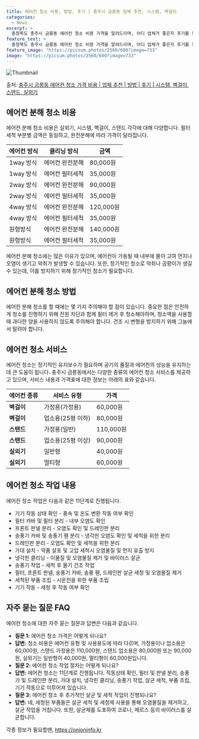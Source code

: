 ```yaml
---
title: 에어컨 청소 비용, 방법, 후기 | 충주시 금릉동 업체 추천, 시스템, 벽걸이
categories:
  - News
excerpt: >
  충청북도 충주시 금릉동 에어컨 청소 비용 가격을 알려드리며, 어디 업체가 좋은지 후기를 통해 알아보겠습니다. 현재 글에서는 시스템, 벽걸이, 스탠드, 실외기 각각에 대해 청소 비용이 나와 있으니 참고하시면 되겠습니다. 에어컨 분해 청소 방법 보기 👈 클릭셀프 에어컨 청소 방법 보기👈 클릭충주시 금릉동 에어컨 청소 비용시스템에어컨 방식클리닝방식금액1way 방식에어컨 완전분해80,000원1way 방식에어컨 필터세척35,000원2way 방식에어컨 완전분해90,000원2way 방식에어컨 필터세척35,000원4way 방식에어컨 완전분해120,000원4way 방식에어컨 필터세척35,000원원형방식에어컨 완전분해140,000원원형방식에어컨 필터세척35,000원에어컨 청소 견적 샘플 보기 👈 클릭에어컨 냄새의 원인에어..
feature_text: >
  충청북도 충주시 금릉동 에어컨 청소 비용 가격을 알려드리며, 어디 업체가 좋은지 후기를 통해 알아보겠습니다. 현재 글에서는 시스템, 벽걸이, 스탠드, 실외기 각각에 대해 청소 비용이 나와 있으니 참고하시면 되겠습니다. 에어컨 분해 청소 방법 보기 👈 클릭셀프 에어컨 청소 방법 보기👈 클릭충주시 금릉동 에어컨 청소 비용시스템에어컨 방식클리닝방식금액1way 방식에어컨 완전분해80,000원1way 방식에어컨 필터세척35,000원2way 방식에어컨 완전분해90,000원2way 방식에어컨 필터세척35,000원4way 방식에어컨 완전분해120,000원4way 방식에어컨 필터세척35,000원원형방식에어컨 완전분해140,000원원형방식에어컨 필터세척35,000원에어컨 청소 견적 샘플 보기 👈 클릭에어컨 냄새의 원인에어..
feature_image: "https://picsum.photos/2560/600?image=733"
image: "https://picsum.photos/2560/600?image=733"
---
```


![Thumbnail](https://img1.daumcdn.net/thumb/R800x0/?scode=mtistory2&fname=https%3A%2F%2Fblog.kakaocdn.net%2Fdn%2F4hq4T%2FbtsHznGAAlH%2FAf0sWfjvVKDA7w3I63KkO0%2Fimg.webp)

<p>출처: <a href="https://onioninfo.kr/entry/%EC%B6%A9%EC%A3%BC%EC%8B%9C-%EA%B8%88%EB%A6%89%EB%8F%99-%EC%97%90%EC%96%B4%EC%BB%A8-%EC%B2%AD%EC%86%8C-%EA%B0%80%EA%B2%A9-%EB%B9%84%EC%9A%A9-%EC%97%85%EC%B2%B4-%EC%B6%94%EC%B2%9C-%EB%B0%A9%EB%B2%95-%ED%9B%84%EA%B8%B0-%EC%8B%9C%EC%8A%A4%ED%85%9C-%EB%B2%BD%EA%B1%B8%EC%9D%B4-%EC%8A%A4%ED%83%A0%EB%93%9C-%EC%8B%A4%EC%99%B8%EA%B8%B0" rel="dofollow">충주시 금릉동 에어컨 청소 가격 비용 | 업체 추천 | 방법 | 후기 | 시스템, 벽걸이, 스탠드, 실외기</a> </p>

## 에어컨 분해 청소 비용

에어컨 분해 청소 비용은 실외기, 시스템, 벽걸이, 스탠드 각각에 대해 다양합니다. 필터세척 부분별 금액은 동일하고, 완전분해에 따라 가격이
달라집니다.

에어컨 방식 | 클리닝 방식 | 금액  
---|---|---  
1way 방식 | 에어컨 완전분해 | 80,000원  
1way 방식 | 에어컨 필터세척 | 35,000원  
2way 방식 | 에어컨 완전분해 | 90,000원  
2way 방식 | 에어컨 필터세척 | 35,000원  
4way 방식 | 에어컨 완전분해 | 120,000원  
4way 방식 | 에어컨 필터세척 | 35,000원  
원형방식 | 에어컨 완전분해 | 140,000원  
원형방식 | 에어컨 필터세척 | 35,000원  
  
에어컨 분해 청소에는 많은 이유가 있으며, 에어컨이 가동될 때 내부에 물이 고여 먼지나 오염이 생기고 악취가 발생할 수 있습니다. 또한,
정기적인 청소로 악취나 곰팡이가 생길 수 있는데, 이를 방지하기 위해 정기적인 청소가 필요합니다.

## 에어컨 분해 청소 방법

에어컨 분해 청소를 할 때에는 몇 가지 주의해야 할 점이 있습니다. 중요한 점은 안전하게 청소를 진행하기 위해 전원 차단과 함께 필터 제거
후 청소해야하며, 청소액을 사용할 때 과다한 양을 사용하지 않도록 주의해야 합니다. 건조 시 변형을 방지하기 위해 그늘에서 말려야 합니다.

## 에어컨 청소 서비스

에어컨 청소는 정기적인 유지보수가 필요하며 공기의 품질과 에어컨의 성능을 유지하는 데 큰 도움이 됩니다. 충주시 금릉동에서는 다양한 종류의
에어컨 청소 서비스를 제공하고 있으며, 서비스 내용과 가격표에 대한 정보는 아래의 표와 같습니다.

에어컨 종류 | 서비스 유형 | 가격  
---|---|---  
**벽걸이** | 가정용(가정용) | 60,000원  
**벽걸이** | 업소용(25평 이하) | 80,000원  
**스탠드** | 가정용(일반) | 110,000원  
**스탠드** | 업소용(25평 이상) | 90,000원  
**실외기** | 일반형 | 40,000원  
**실외기** | 멀티형 | 60,000원  
  
## 에어컨 청소 작업 내용

에어컨 청소 작업은 다음과 같은 11단계로 진행됩니다.

  * 기기 작동 상태 확인 - 풍속 및 온도 변환 작동 여부 확인
  * 필터 카바 및 필터 분리 - 내부 오염도 확인
  * 프론트 판넬 분리 - 오염도 확인 및 드레인판 분리
  * 송풍기 카바 및 송풍기 휀 분리 - 냉각핀 오염도 확인 및 세척을 위한 분리
  * 드레인판 분리 - 오염도 확인 및 세척을 위한 분리
  * 가대 설치 - 약품 살포 및 고압 세척시 오염물질 및 먼지 유출 방지
  * 냉각핀 클리닝 - 이물질 및 오염물질 제거 및 바이러스 살균
  * 송풍기 작업 - 세척 후 물기 건조 작업
  * 필터, 프론트 판넬, 송풍기 카바, 송풍 휀, 드레인판 살균 세청 및 오염물질 제거
  * 세척된 부품 조립 - 시운전을 위한 부품 조립
  * 기기 작동 - 세청 후 작동 여부 확인

## 자주 묻는 질문 FAQ

에어컨 청소에 대한 자주 묻는 질문과 답변은 다음과 같습니다.

  * **질문 1:** 에어컨 청소 가격은 어떻게 되나요?
  * **답변:** 청소 비용은 에어컨 유형 및 사용용도에 따라 다르며, 가정용이나 업소용은 60,000원, 스탠드 가정용은 110,000원, 스탠드 업소용은 80,000원 또는 90,000원, 실외기는 일반형이 40,000원, 멀티형이 60,000원입니다.
  * **질문 2:** 에어컨 청소 작업 절차는 어떻게 되나요?
  * **답변:** 에어컨 청소는 11단계로 진행됩니다. 작동상태 확인, 필터 및 판넬 분리, 송풍기 및 드레인판 분리, 가대 설치, 냉각핀 클리닝, 송풍기 작업, 살균 세척, 부품 조립, 기기 작동으로 이루어져 있습니다.
  * **질문 3:** 에어컨 청소 후 추가적인 살균 및 세척 작업이 진행되나요?
  * **답변:** 네, 세청된 부품들은 살균 세척 및 세청제 사용을 통해 오염물질을 제거하고, 살균 작업을 거칩니다. 또한, 살균제를 도포하여 코로나, 메르스 등의 바이러스를 살균합니다.

 

각종 정보가 필요할땐, <a href="https://onioninfo.kr" rel="dofollow">https://onioninfo.kr</a>


